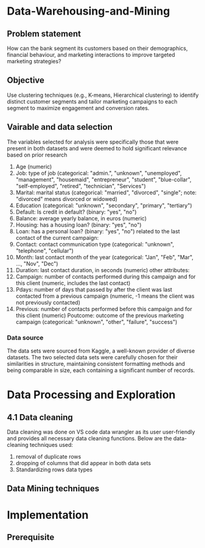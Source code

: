 # Data-Warehousing-and-Mining

## Problem statement
How can the bank segment its customers based on their demographics, financial behaviour, and marketing interactions to improve targeted marketing strategies?

## Objective
Use clustering techniques (e.g., K-means, Hierarchical clustering) to identify distinct customer segments and tailor marketing campaigns to each segment to maximize engagement and conversion rates.

## Vairable and data selection
The variables selected for analysis were specifically those that were present in both datasets and were deemed to hold significant relevance based on prior research

1. Age (numeric)
2. Job: type of job (categorical: "admin.", "unknown", "unemployed", "management", "housemaid", "entrepreneur", "student", "blue-collar", "self-employed", "retired", "technician", "Services") 
3. Marital: marital status (categorical: "married", "divorced", "single"; note: "divorced" means divorced or widowed)
4. Education (categorical: "unknown", "secondary", "primary", "tertiary")
5. Default: Is credit in default? (binary: "yes", "no")
6. Balance: average yearly balance, in euros (numeric) 
7. Housing: has a housing loan? (binary: "yes", "no")
8. Loan: has a personal loan? (binary: "yes", "no")
 related to the last contact of the current campaign:
9. Contact: contact communication type (categorical: "unknown", "telephone", "cellular") 
10. Month: last contact month of the year (categorical: "Jan", "Feb", "Mar", ..., "Nov", "Dec")
11. Duration: last contact duration, in seconds (numeric)
other attributes:
12. Campaign: number of contacts performed during this campaign and for this client (numeric, includes the last contact)
13. Pdays: number of days that passed by after the client was last contacted from a previous campaign (numeric, -1 means the client was not previously contacted)
14. Previous: number of contacts performed before this campaign and for this client (numeric)
Poutcome: outcome of the previous marketing campaign (categorical: "unknown", "other", "failure", "success")

### Data source
The data sets were sourced from Kaggle, a well-known provider of diverse datasets. The two selected data sets were carefully chosen for their similarities in structure, maintaining consistent formatting methods and being comparable in size, each containing a significant number of records.

# Data Processing and Exploration
## 4.1 Data cleaning
Data cleaning was done on VS code data wrangler as its user user-friendly and provides all necessary data cleaning functions.
Below are the data-cleaning techniques used:
1. removal of duplicate rows
2. dropping of columns that did appear in both data sets
3. Standardizing rows data types


## Data Mining techniques

# Implementation
## Prerequisite

